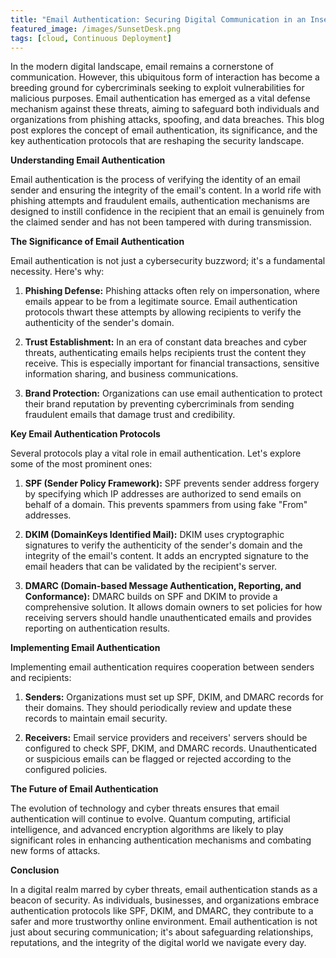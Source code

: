 ```yaml
---
title: "Email Authentication: Securing Digital Communication in an Insecure World"
featured_image: /images/SunsetDesk.png
tags: [cloud, Continuous Deployment]
---
```


In the modern digital landscape, email remains a cornerstone of communication. However, this ubiquitous form of interaction has become a breeding ground for cybercriminals seeking to exploit vulnerabilities for malicious purposes. <!--more--> Email authentication has emerged as a vital defense mechanism against these threats, aiming to safeguard both individuals and organizations from phishing attacks, spoofing, and data breaches. This blog post explores the concept of email authentication, its significance, and the key authentication protocols that are reshaping the security landscape.

**Understanding Email Authentication**

Email authentication is the process of verifying the identity of an email sender and ensuring the integrity of the email's content. In a world rife with phishing attempts and fraudulent emails, authentication mechanisms are designed to instill confidence in the recipient that an email is genuinely from the claimed sender and has not been tampered with during transmission.

**The Significance of Email Authentication**

Email authentication is not just a cybersecurity buzzword; it's a fundamental necessity. Here's why:

1. **Phishing Defense:** Phishing attacks often rely on impersonation, where emails appear to be from a legitimate source. Email authentication protocols thwart these attempts by allowing recipients to verify the authenticity of the sender's domain.

2. **Trust Establishment:** In an era of constant data breaches and cyber threats, authenticating emails helps recipients trust the content they receive. This is especially important for financial transactions, sensitive information sharing, and business communications.

3. **Brand Protection:** Organizations can use email authentication to protect their brand reputation by preventing cybercriminals from sending fraudulent emails that damage trust and credibility.

**Key Email Authentication Protocols**

Several protocols play a vital role in email authentication. Let's explore some of the most prominent ones:

1. **SPF (Sender Policy Framework):** SPF prevents sender address forgery by specifying which IP addresses are authorized to send emails on behalf of a domain. This prevents spammers from using fake "From" addresses.

2. **DKIM (DomainKeys Identified Mail):** DKIM uses cryptographic signatures to verify the authenticity of the sender's domain and the integrity of the email's content. It adds an encrypted signature to the email headers that can be validated by the recipient's server.

3. **DMARC (Domain-based Message Authentication, Reporting, and Conformance):** DMARC builds on SPF and DKIM to provide a comprehensive solution. It allows domain owners to set policies for how receiving servers should handle unauthenticated emails and provides reporting on authentication results.

**Implementing Email Authentication**

Implementing email authentication requires cooperation between senders and recipients:

1. **Senders:** Organizations must set up SPF, DKIM, and DMARC records for their domains. They should periodically review and update these records to maintain email security.

2. **Receivers:** Email service providers and receivers' servers should be configured to check SPF, DKIM, and DMARC records. Unauthenticated or suspicious emails can be flagged or rejected according to the configured policies.

**The Future of Email Authentication**

The evolution of technology and cyber threats ensures that email authentication will continue to evolve. Quantum computing, artificial intelligence, and advanced encryption algorithms are likely to play significant roles in enhancing authentication mechanisms and combating new forms of attacks.

**Conclusion**

In a digital realm marred by cyber threats, email authentication stands as a beacon of security. As individuals, businesses, and organizations embrace authentication protocols like SPF, DKIM, and DMARC, they contribute to a safer and more trustworthy online environment. Email authentication is not just about securing communication; it's about safeguarding relationships, reputations, and the integrity of the digital world we navigate every day.